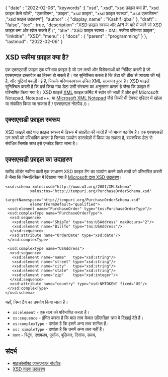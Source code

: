 {
  "date" : "2022-02-06",
  "keywords" :[ "xsd", ".xsd", "xsd फ़ाइल क्या है", "xsd फ़ाइल कैसे खोलें", "एक्सटेंशन", "फ़ाइल", "xsd फ़ाइल", "xsd फ़ाइल स्वरूप", ".xsd एक्सटेंशन" ,"xsd फ़ाइल उदाहरण"],
  "author" : {
    "display_name" : "Kashif Iqbal"
},
  "draft" : "false",
  "toc" : true,
  "description" :"XSD फ़ाइल स्वरूप और API के बारे में जानें जो XSD फ़ाइल बना और खोल सकते हैं।",
  "title" :"XSD फ़ाइल स्वरूप - XML स्कीमा परिभाषा फ़ाइल",
  "linktitle" : "XSD",
  "menu" : {
    "docs" : {
      "parent" : "programming"
}
},
  "lastmod" : "2022-02-06"
}

## XSD स्कीमा फ़ाइल क्या है?

एक एक्सएसडी फ़ाइल एक परिभाषा फ़ाइल है जो उन तत्वों और विशेषताओं को निर्दिष्ट करती है जो एक्सएमएल दस्तावेज़ का हिस्सा हो सकते हैं। यह सुनिश्चित करता है कि डेटा की ठीक से व्याख्या की गई है, और त्रुटियां पकड़ी गई हैं, जिसके परिणामस्वरूप उचित XML सत्यापन हुआ है। XSD फाइलें सुनिश्चित करती हैं कि दर्ज किया गया डेटा उसी संरचना का अनुसरण करता है जैसा कि फ़ाइल में परिभाषित किया गया है। XSD फ़ाइलें [XML](/hi/web/xml/) फ़ाइल फ़ॉर्मैट में स्टोर की जाती हैं और इन्हें Microsoft Notepad, Notepad++, या [Microsoft XML Notepad](https://microsoft.github.io) जैसे किसी भी टेक्स्ट एडिटर में खोला या संपादित किया जा सकता है / एक्सएमएल नोटपैड /)।

## एक्सएसडी फ़ाइल स्वरूप

XSD फ़ाइलें सादे पाठ फ़ाइल स्वरूप में डिस्क में संग्रहीत की जाती हैं जो मानव पठनीय है। एक एक्सएसडी उन तत्वों को परिभाषित करता है जिनका उपयोग दस्तावेज़ों में किया जा सकता है, वास्तविक डेटा से संबंधित जिसके साथ इसे एन्कोड किया जाना है।

## एक्सएसडी फ़ाइल का उदाहरण

खरीद ऑर्डर स्कीमा वाली एक साधारण XSD फ़ाइल टैग का उपयोग करने वाले तत्वों को परिभाषित करती है जैसा कि निम्नलिखित में दिखाया गया है [Microsoft द्वारा XSD उदाहरण](https://learn.microsoft.com/en-us/visualstudio/xml-tools/sample-xsd-file-simple-schema?view=vs-2022)।

```
<xsd:schema xmlns:xsd="http://www.w3.org/2001/XMLSchema"
           xmlns:tns="http://tempuri.org/PurchaseOrderSchema.xsd"
           targetNamespace="http://tempuri.org/PurchaseOrderSchema.xsd"
           elementFormDefault="qualified">
 <xsd:element name="PurchaseOrder" type="tns:PurchaseOrderType"/>
 <xsd:complexType name="PurchaseOrderType">
  <xsd:sequence>
   <xsd:element name="ShipTo" type="tns:USAddress" maxOccurs="2"/>
   <xsd:element name="BillTo" type="tns:USAddress"/>
  </xsd:sequence>
  <xsd:attribute name="OrderDate" type="xsd:date"/>
 </xsd:complexType>

 <xsd:complexType name="USAddress">
  <xsd:sequence>
   <xsd:element name="name"   type="xsd:string"/>
   <xsd:element name="street" type="xsd:string"/>
   <xsd:element name="city"   type="xsd:string"/>
   <xsd:element name="state"  type="xsd:string"/>
   <xsd:element name="zip"    type="xsd:integer"/>
  </xsd:sequence>
  <xsd:attribute name="country" type="xsd:NMTOKEN" fixed="US"/>
 </xsd:complexType>
</xsd:schema>
```

यहाँ, निम्न टैग का उपयोग किया जाता है।

* `xs:element` - एक तत्व को परिभाषित करता है।
* `xs:sequence` - इंगित करता है कि बाल तत्व केवल उल्लिखित क्रम में दिखाई देते हैं।
* `xs:complexType` - दर्शाता है कि इसमें अन्य तत्व शामिल हैं।
* `xs: simpleType` - दर्शाता है कि उनमें अन्य तत्व नहीं हैं।
* `प्रकार` - स्ट्रिंग, दशमलव, पूर्णांक, बूलियन, दिनांक, समय,

## संदर्भ ##

- [माइक्रोसॉफ्ट एक्सएमएल नोटपैड](https://microsoft.github.io/XmlNotepad/)
- [XSD नमूना उदाहरण](https://learn.microsoft.com/en-us/visualstudio/xml-tools/sample-xsd-file-simple-schema?view=vs-2022)

